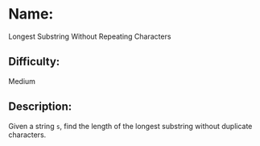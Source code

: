 # Name: 
Longest Substring Without Repeating Characters

## Difficulty: 
Medium

## Description: 
Given a string `s`, find the length of the longest substring without duplicate characters.